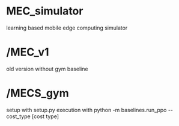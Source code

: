 # MEC_simulator
learning based mobile edge computing simulator

# /MEC_v1
old version without gym baseline

# /MECS_gym
setup with setup.py
execution with python -m baselines.run_ppo --cost_type [cost type]
